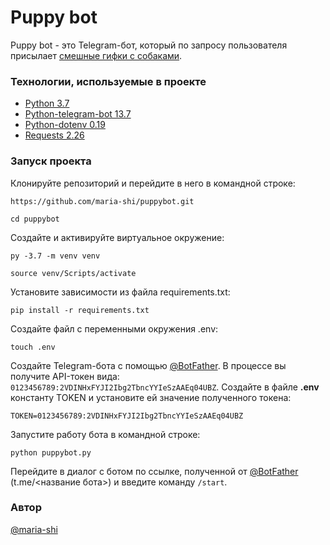 # Puppy bot
Puppy bot - это Telegram-бот, который по запросу пользователя присылает [смешные гифки с собаками](https://thedogapi.com/).

### Технологии, используемые в проекте
* [Python 3.7](https://docs.python.org/3.7/)
* [Python-telegram-bot 13.7](https://pypi.org/project/python-telegram-bot-raw/13.7/)
* [Python-dotenv 0.19](https://pypi.org/project/python-dotenv/0.19.0/)
* [Requests 2.26](https://requests.readthedocs.io/en/latest/)

### Запуск проекта
Клонируйте репозиторий и перейдите в него в командной строке:
```
https://github.com/maria-shi/puppybot.git
```
```
cd puppybot
```
Создайте и активируйте виртуальное окружение:
```
py -3.7 -m venv venv
```
```
source venv/Scripts/activate
```
Установите зависимости из файла requirements.txt:
```
pip install -r requirements.txt
```
Создайте файл с переменными окружения .env:
```
touch .env
```

Создайте Telegram-бота с помощью [@BotFather](https://telegram.me/BotFather). В процессе вы получите API-токен вида: `0123456789:2VDINHxFYJI2Ibg2TbncYYIeSzAAEq04UBZ`. Создайте в файле **.env** константу TOKEN и установите ей значение полученного токена: 
```
TOKEN=0123456789:2VDINHxFYJI2Ibg2TbncYYIeSzAAEq04UBZ
```
Запустите работу бота в командной строке:
```
python puppybot.py
```
Перейдите в диалог с ботом по ссылке, полученной от [@BotFather](https://telegram.me/BotFather) (t.me/<название бота>) и введите команду `/start`.

### Автор
[@maria-shi](https://github.com/maria-shi)
